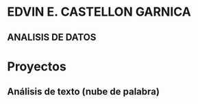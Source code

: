 # EDVIN E. CASTELLON GARNICA
## ANALISIS DE DATOS
# Proyectos
## Análisis de texto  (nube de palabra)

